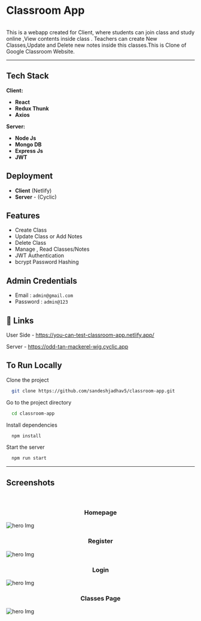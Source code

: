 
<div style="display:flex"><h1 align="center">Classroom App</h1></div>

This is a webapp created for Client, where students can join class and study online ,View contents inside class . Teachers can create New Classes,Update and Delete new notes inside this classes.This is Clone of Google Classroom Website.
<hr/>



<h2>Tech Stack</h2>

**Client:** 

- **React**
- **Redux Thunk**
- **Axios**

**Server:**

- **Node Js**
- **Mongo DB**
- **Express Js**
- **JWT**

## Deployment

- **Client**  (Netlify)
- **Server** - (Cyclic)

## Features

- Create Class
- Update Class or Add Notes
- Delete Class
- Manage , Read Classes/Notes
- JWT Authentication 
- bcrypt Password Hashing

## Admin Credentials
- Email : ```admin@gmail.com```
- Password : ```admin@123```

## 🔗 Links

User Side - https://you-can-test-classroom-app.netlify.app/

Server - https://odd-tan-mackerel-wig.cyclic.app

## To Run Locally

Clone the project

```bash
  git clone https://github.com/sandeshjadhav5/classroom-app.git
```

Go to the project directory

```bash
  cd classroom-app
```

Install dependencies

```bash
  npm install
```

Start the server

```bash
  npm run start
```
<hr/>
<h2>Screenshots</h2>
<br/>
<h3 align="center">Homepage</h3>
<img src="https://i.imgur.com/fvSKCGd.jpg" alt="hero Img"/>
<br/>
<h3 align="center">Register</h3>
<img src="https://i.imgur.com/kNm9Ixs.jpg" alt="hero Img"/>
<br/>
<h3 align="center">Login</h3>
<img src="https://i.imgur.com/6uBAp1O.jpg" alt="hero Img"/>
<br/>
<h3 align="center">Classes Page</h3>
<img src="https://i.imgur.com/YO1PHVf.jpg" alt="hero Img"/>




